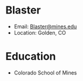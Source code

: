 # Blaster
- Email: Blaster@mines.edu
- Location: Golden, CO

# Education
- Colorado School of Mines
